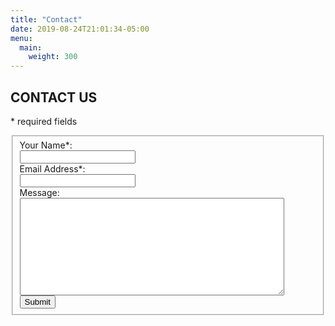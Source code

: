 ```yaml
---
title: "Contact"
date: 2019-08-24T21:01:34-05:00
menu: 
  main:
    weight: 300
---
```

## CONTACT US

\* required fields
<form id='Contact' method='post' action="/contact_thanks/" data-netlify="true" netlify-honeypot="trapit">
  <fieldset >
    <div class='container'>
      <label for='name' >Your Name*: </label><br/>
      <input type='text' name='name' id='name'/><br/>
    </div>
    <div class='container'>
      <label for='email' >Email Address*:</label><br/>
      <input type='text' name='email' id='email'/><br/>
    </div>
    <div class='container'>
      <label for='message' >Message:</label><br/>
      <textarea rows="10" cols="50" name='message' id='message'></textarea>
    </div>
    <div class='container'>
      <input type="text" name="trapit" value="" style="display:none">
      <input type='submit' name='Submit' value='Submit' />
    </div>
  </fieldset>
</form>